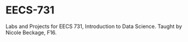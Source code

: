 # EECS-731
Labs and Projects for EECS 731, Introduction to Data Science. Taught by Nicole Beckage, F16.
